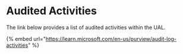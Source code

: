 # Audited Activities

The link below provides a list of audited activities within the UAL.&#x20;

{% embed url="https://learn.microsoft.com/en-us/purview/audit-log-activities" %}
